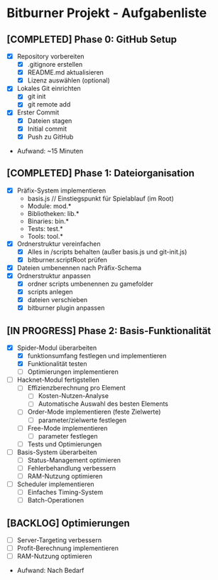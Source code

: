 # Bitburner Projekt - Aufgabenliste

## [COMPLETED] Phase 0: GitHub Setup
- [x] Repository vorbereiten
  - [x] .gitignore erstellen
  - [x] README.md aktualisieren
  - [x] Lizenz auswählen (optional)
- [x] Lokales Git einrichten
  - [x] git init
  - [x] git remote add
- [x] Erster Commit
  - [x] Dateien stagen
  - [x] Initial commit
  - [x] Push zu GitHub
- Aufwand: ~15 Minuten

## [COMPLETED] Phase 1: Dateiorganisation
- [x] Präfix-System implementieren
  - basis.js // Einstiegspunkt für Spielablauf (im Root)
  - Module: mod.*
  - Bibliotheken: lib.*
  - Binaries: bin.*
  - Tests: test.*
  - Tools: tool.*
- [x] Ordnerstruktur vereinfachen
  - [x] Alles in /scripts behalten (außer basis.js und git-init.js)
  - [x] bitburner.scriptRoot prüfen
- [x] Dateien umbenennen nach Präfix-Schema
- [x] Ordnerstruktur anpassen
  - [x] ordner scripts umbenennen zu gamefolder
  - [x] scripts anlegen
  - [x] dateien verschieben
  - [x] bitburner plugin anpassen

## [IN PROGRESS] Phase 2: Basis-Funktionalität
- [x] Spider-Modul überarbeiten
  - [x] funktionsumfang festlegen und implementieren
  - [x] Funktionalität testen
  - [ ] Optimierungen implementieren
- [ ] Hacknet-Modul fertigstellen
  - [ ] Effizienzberechnung pro Element
    - [ ] Kosten-Nutzen-Analyse
    - [ ] Automatische Auswahl des besten Elements
  - [ ] Order-Mode implementieren (feste Zielwerte)
    - [ ] parameter/zielwerte festlegen
  - [ ] Free-Mode implementieren
    - [ ] parameter festlegen
  - [ ] Tests und Optimierungen
- [ ] Basis-System überarbeiten
  - [ ] Status-Management optimieren
  - [ ] Fehlerbehandlung verbessern
  - [ ] RAM-Nutzung optimieren
- [ ] Scheduler implementieren
  - [ ] Einfaches Timing-System
  - [ ] Batch-Operationen

## [BACKLOG] Optimierungen
- [ ] Server-Targeting verbessern
- [ ] Profit-Berechnung implementieren
- [ ] RAM-Nutzung optimieren
- Aufwand: Nach Bedarf 